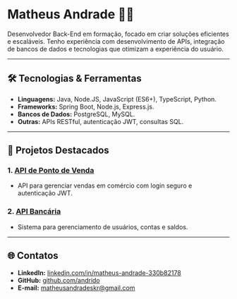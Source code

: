 # Matheus Andrade 👨‍💻  
Desenvolvedor Back-End em formação, focado em criar soluções eficientes e escaláveis. Tenho experiência com desenvolvimento de APIs, integração de bancos de dados e tecnologias que otimizam a experiência do usuário.  

---

## 🛠️ Tecnologias & Ferramentas  
- **Linguagens:** Java, Node.JS, JavaScript (ES6+), TypeScript, Python.
- **Frameworks:** Spring Boot, Node.js, Express.js.  
- **Bancos de Dados:** PostgreSQL, MySQL.  
- **Outras:** APIs RESTful, autenticação JWT, consultas SQL. 

---

## 🌟 Projetos Destacados  
### 1. [API de Ponto de Venda](https://github.com/andrido/projetoOpenSource)  
- API para gerenciar vendas em comércio com login seguro e autenticação JWT.  

### 2. [API Bancária](https://github.com/andrido/API-simples)  
- Sistema para gerenciamento de usuários, contas e saldos.  

---

## 🌐 Contatos  
- **LinkedIn:** [linkedin.com/in/matheus-andrade-330b82178](https://www.linkedin.com/in/matheus-andrade-330b82178/)  
- **GitHub:** [github.com/andrido](https://github.com/andrido)  
- **E-mail:** matheusandradeskr@gmail.com  
